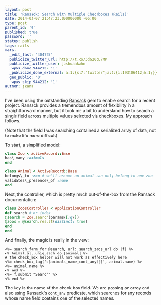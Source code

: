 ```yaml
---
layout: post
title: 'Ransack: Search with Multiple Checkboxes (Rails)'
date: 2014-03-07 21:47:23.000000000 -06:00
type: post
parent_id: '0'
published: true
password: ''
status: publish
tags: rails
meta:
  _edit_last: '404795'
  publicize_twitter_url: http://t.co/3dG20cL7MP
  publicize_twitter_user: joshuaakahn
  _wpas_done_944212: '1'
  _publicize_done_external: a:1:{s:7:"twitter";a:1:{i:193406412;b:1;}}
  geo_public: '0'
  _wpas_skip_944212: '1'
author: jkahn
---
```

I've been using the outstanding [Ransack](https://github.com/activerecord-hackery/ransack) gem to enable search for a recent project. Ransack provides a tremendous amount of flexibility in a straightforward manner, but it took me a bit to understand how to search a single field across multiple values selected via checkboxes. My approach follows.

(Note that the field I was searching contained a serialized array of data, not to make life more difficult)

To start, a simplified model:  
``` ruby 
class Zoo < ActiveRecord::Base  
has\_many :animals  
end

class Animal < ActiveRecord::Base  
belongs\_to :zoo # we'll assume an animal can only belong to one zoo  
validates\_presence\_of :name  
end  
```

Next, the controller, which is pretty much out-of-the-box from the Ransack documentation:  

``` ruby
class ZoosController < ApplicationController  
def search # or index  
@search = Zoo.search(params\[:q\])  
@zoos = @search.result(distinct: true)  
end  
end  
```

And finally, the magic is really in the view:  

```
<%= search_form_for @search, url: search_zoos_url do |f| %>  
<% Animal.all.uniq.each do |animal| %>  
# the check_box helper will not work as effectively here  
<%= check_box_tag('q[animals_name_cont_any][]', animal.name) %>  
<%= animal.name %>  
<% end %>  
<%= f.submit "Search" %>  
<% end %>  
```

The key is the name of the check box field. We are passing an array and also using Ransack's `cont_any` predicate, which searches for any records whose name field contains one of the selected names.